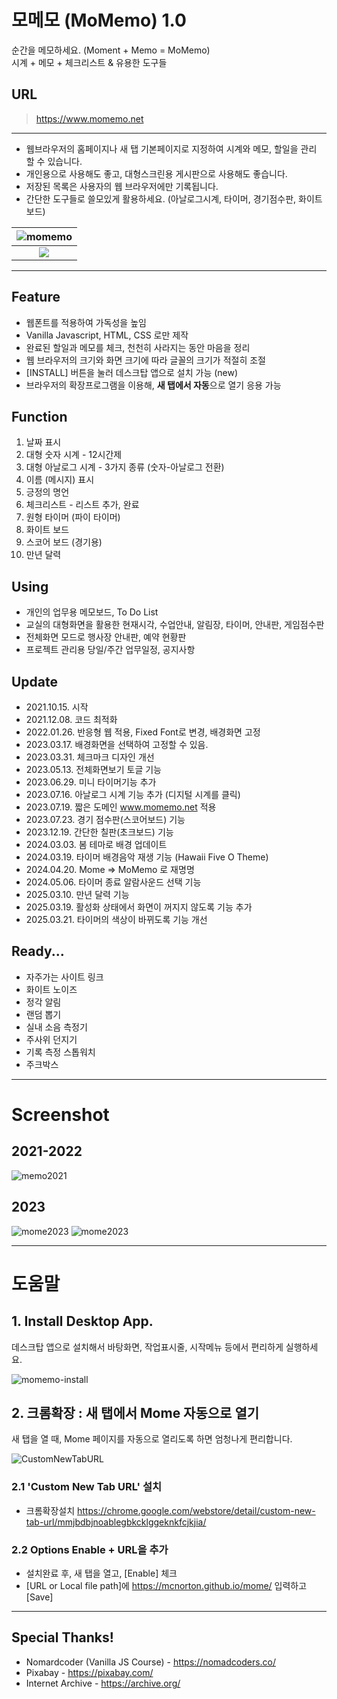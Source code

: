 # 모메모 (MoMemo) 1.0
순간을 메모하세요. (Moment + Memo = MoMemo)   
시계 + 메모 + 체크리스트 & 유용한 도구들

## URL

> https://www.momemo.net

---

* 웹브라우저의 홈페이지나 새 탭 기본페이지로 지정하여 시계와 메모, 할일을 관리 할 수 있습니다.
* 개인용으로 사용해도 좋고, 대형스크린용 게시판으로 사용해도 좋습니다.
* 저장된 목록은 사용자의 웹 브라우저에만 기록됩니다.
* 간단한 도구들로 쓸모있게 활용하세요. (아날로그시계, 타이머, 경기점수판, 화이트보드)

| ![momemo](https://github.com/mcnorton/mome/assets/4551495/660bcb5c-fed8-451e-94e6-2965722fed24)  |
|:--:|
| <a href="https://www.buymeacoffee.com/mcnorton"><img src="https://img.buymeacoffee.com/button-api/?text=Buy me a coffee&emoji=&slug=mcnorton&button_colour=FFDD00&font_colour=000000&font_family=Cookie&outline_colour=000000&coffee_colour=ffffff" /></a> |

---

## Feature
* 웹폰트를 적용하여 가독성을 높임
* Vanilla Javascript, HTML, CSS 로만 제작
* 완료된 할일과 메모를 체크, 천천히 사라지는 동안 마음을 정리
* 웹 브라우저의 크기와 화면 크기에 따라 글꼴의 크기가 적절히 조절
* [INSTALL] 버튼을 눌러 데스크탑 앱으로 설치 가능 (new)
* 브라우저의 확장프로그램을 이용해, **새 탭에서 자동**으로 열기 응용 가능

## Function
1. 날짜 표시
2. 대형 숫자 시계 - 12시간제
3. 대형 아날로그 시계 - 3가지 종류 (숫자-아날로그 전환)
4. 이름 (메시지) 표시
5. 긍정의 명언
6. 체크리스트 - 리스트 추가, 완료
7. 원형 타이머 (파이 타이머)
8. 화이트 보드
9. 스코어 보드 (경기용)
10. 만년 달력

## Using
* 개인의 업무용 메모보드, To Do List
* 교실의 대형화면을 활용한 현재시각, 수업안내, 알림장, 타이머, 안내판, 게임점수판
* 전체화면 모드로 행사장 안내판, 예약 현황판
* 프로젝트 관리용 당일/주간 업무일정, 공지사항

## Update
* 2021.10.15. 시작
* 2021.12.08. 코드 최적화
* 2022.01.26. 반응형 웹 적용, Fixed Font로 변경, 배경화면 고정
* 2023.03.17. 배경화면을 선택하여 고정할 수 있음.
* 2023.03.31. 체크마크 디자인 개선
* 2023.05.13. 전체화면보기 토글 기능
* 2023.06.29. 미니 타이머기능 추가
* 2023.07.16. 아날로그 시계 기능 추가 (디지털 시계를 클릭)
* 2023.07.19. 짧은 도메인 www.momemo.net 적용
* 2023.07.23. 경기 점수판(스코어보드) 기능
* 2023.12.19. 간단한 칠판(초크보드) 기능
* 2024.03.03. 봄 테마로 배경 업데이트
* 2024.03.19. 타이머 배경음악 재생 기능 (Hawaii Five O Theme)
* 2024.04.20. Mome => MoMemo 로 재명명
* 2024.05.06. 타이머 종료 알람사운드 선택 기능
* 2025.03.10. 만년 달력 기능
* 2025.03.19. 활성화 상태에서 화면이 꺼지지 않도록 기능 추가
* 2025.03.21. 타이머의 색상이 바뀌도록 기능 개선

## Ready...
* 자주가는 사이트 링크
* 화이트 노이즈
* 정각 알림
* 랜덤 뽑기
* 실내 소음 측정기
* 주사위 던지기
* 기록 측정 스톱워치
* 주크박스

---
# Screenshot

 ## 2021-2022 
  ![memo2021](https://user-images.githubusercontent.com/4551495/145520765-96e5085f-88bc-4c2b-bd85-5e37fa8d4402.png)

## 2023
  ![mome2023](https://user-images.githubusercontent.com/4551495/225662986-f7f4b290-2dd8-4479-af8b-4393cea4e3ce.png)
  ![mome2023](https://user-images.githubusercontent.com/4551495/229038614-eaae12b2-33b4-4ef3-8bd5-a909584816a2.png)

---

# 도움말

## 1. Install Desktop App.
데스크탑 앱으로 설치해서 바탕화면, 작업표시줄, 시작메뉴 등에서 편리하게 실행하세요.

![momemo-install](https://github.com/mcnorton/mome/assets/4551495/2e30c200-a597-4910-9610-4e3ce128675f)



## 2. 크롬확장 : 새 탭에서 Mome 자동으로 열기
새 탭을 열 때, Mome 페이지를 자동으로 열리도록 하면 엄청나게 편리합니다.

![CustomNewTabURL](https://lh3.googleusercontent.com/4lCsO0HhSqwN-U68QDFgVhLWb285-pfcoX_PHV5C6J6WuLSadROAD5iQm8kKmE8xM0qmh6XUQ0Wf0NtxFLkyB7t2=w640-h400-e365-rj-sc0x00ffffff)

### 2.1 'Custom New Tab URL' 설치
* 크롬확장설치 https://chrome.google.com/webstore/detail/custom-new-tab-url/mmjbdbjnoablegbkcklggeknkfcjkjia/

### 2.2 Options Enable + URL을 추가
* 설치완료 후, 새 탭을 열고, [Enable] 체크
* [URL or Local file path]에 https://mcnorton.github.io/mome/ 입력하고 [Save]


---

## Special Thanks!
* Nomardcoder (Vanilla JS Course) - https://nomadcoders.co/
* Pixabay - https://pixabay.com/
* Internet Archive - https://archive.org/

